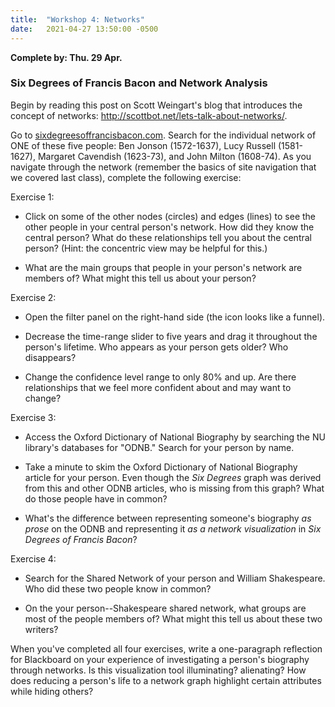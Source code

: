 ```yaml
---
title:  "Workshop 4: Networks"
date:   2021-04-27 13:50:00 -0500
---
```

**Complete by: Thu. 29 Apr.**

### Six Degrees of Francis Bacon and Network Analysis

Begin by reading this post on Scott Weingart's blog that introduces the concept of networks: <http://scottbot.net/lets-talk-about-networks/>.

Go to [sixdegreesoffrancisbacon.com](http://sixdegreesoffrancisbacon.com/). Search for the individual network of ONE of these five people: Ben Jonson (1572-1637), Lucy Russell (1581-1627), Margaret Cavendish (1623-73), and John Milton (1608-74). As you navigate through the network (remember the basics of site navigation that we covered last class), complete the following exercise:

Exercise 1:

- Click on some of the other nodes (circles) and edges (lines) to see the other people in your central person's network. How did they know the central person? What do these relationships tell you about the central person? (Hint: the concentric view may be helpful for this.)

- What are the main groups that people in your person's network are members of? What might this tell us about your person?

Exercise 2:

- Open the filter panel on the right-hand side (the icon looks like a funnel).

- Decrease the time-range slider to five years and drag it throughout the person's lifetime. Who appears as your person gets older? Who disappears?

- Change the confidence level range to only 80% and up. Are there relationships that we feel more confident about and may want to change?

Exercise 3:

- Access the Oxford Dictionary of National Biography by searching the NU library's databases for "ODNB." Search for your person by name.

- Take a minute to skim the Oxford Dictionary of National Biography article for your person. Even though the *Six Degrees* graph was derived from this and other ODNB articles, who is missing from this graph? What do those people have in common?

- What's the difference between representing someone's biography *as prose* on the ODNB and representing it *as a network visualization* in *Six Degrees of Francis Bacon*?

Exercise 4:

- Search for the Shared Network of your person and William Shakespeare. Who did these two people know in common?

- On the your person--Shakespeare shared network, what groups are most of the people members of? What might this tell us about these two writers?

When you've completed all four exercises, write a one-paragraph reflection for Blackboard on your experience of investigating a person's biography through networks. Is this visualization tool illuminating? alienating? How does reducing a person's life to a network graph highlight certain attributes while hiding others?

